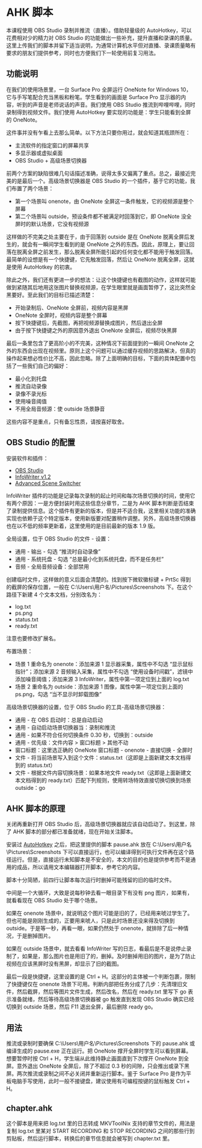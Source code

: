 # AHK 脚本

本课程使用 OBS Studio 录制并推流（直播）。借助轻量级的 AutoHotkey，可以花费相对少的精力对 OBS Studio 的功能做出一些补充，提升直播和录课的质量。这里上传我们的脚本并留下适当说明，为通常计算机水平但对直播、录课质量略有要求的朋友们提供参考，同时也方便我们下一轮使用前复习用法。

## 功能说明

在我们的使用场景里，一台 Surface Pro 全屏运行 OneNote for Windows 10，它与手写笔配合充当黑板和粉笔。学生看到的画面是 Surface Pro 显示器的内容，听到的声音是老师说话的声音。我们使用 OBS Studio 推流到哔哩哔哩，同时录制得到视频文件。我们使用 AutoHotkey 要实现的功能是：学生只能看到全屏的 OneNote。

这件事并没有乍看上去那么简单。以下方法只要你用过，就会知道其瓶颈所在：

* 主流软件的指定窗口的屏幕共享
* 多显示器或虚拟桌面
* OBS Studio + 高级场景切换器

前两个方案的缺陷很难几句话描述准确，说得太多又偏离了重点。总之，最接近完美的是最后一个。高级场景切换器是 OBS Studio 的一个插件，基于它的功能，我们布置了两个场景：

* 第一个场景叫 onenote，由 OneNote 全屏这一条件触发，它的视频源是整个屏幕
* 第二个场景叫 outside，预设条件都不被满足时回落到它，即 OneNote 没全屏时的默认场景，它没有视频源

这样做的不完美之处主要在于，由于回落到 outside 是在 OneNote 脱离全屏后发生的，就会有一瞬间学生看到的是 OneNote 之外的东西。因此，原理上，要让回落在脱离全屏之前发生，那么脱离全屏所能引起的任何变化都不能用于触发回落。最简单的设想是有一个快捷键，它先触发回落，然后让 OneNote 脱离全屏，这就是使用 AutoHotkey 的初衷。

除此之外，我们还有更进一步的想法：让这个快捷键也有截图的动作，这样就可能做到紧随其后地用这张图片替换视频源，在学生眼里就是画面暂停了，这比突然全黑要好。至此我们的目标已描述清楚：

* 开始录制后、OneNote 全屏前，视频内容是黑屏
* OneNote 全屏时，视频内容是整个屏幕
* 按下快捷键后，先截图，再把视频源替换成图片，然后退出全屏
* 由于按下快捷键之外的原因意外退出 OneNote 全屏后，视频尽快黑屏

最后一条里包含了更高阶小的不完美，这种情况下前面提到的一瞬间 OneNote 之外的东西会出现在视频里。原则上这个问题可以通过缓存视频的思路解决，但真的操作起来想必性价比不高，因此忽略。除了上面明确的目标，下面的具体配置中包括了一些我们自己的偏好：

* 最小化到托盘
* 推流自动录像
* 录像不录光标
* 使用噪音阈值
* 不用全局音频源：使 outside 场景静音

这些内容不是重点，只有备忘性质，请按喜好取舍。

## OBS Studio 的配置

安装软件和插件：

* [OBS Studio](https://obsproject.com/download)
* [InfoWriter v1.2](https://github.com/partouf/OBSInfoWriter/releases/tag/v1.2)
* [Advanced Scene Switcher](https://obsproject.com/forum/resources/advanced-scene-switcher.395)

InfoWriter 插件的功能是记录每次录制的起止时间和每次场景切换的时间，使用它有两个原因：一是方便封装时用这些信息分章节，二是为 AHK 脚本判断是否结束了录制提供信息。这个插件有更新的版本，但是并不适合我，这里相关功能的准确实现也依赖于这个特定版本，使用新版要对配置稍作调整。另外，高级场景切换器也在以不低的频率更新着，这里使用的是目前最新的版本 1.9 版。

全局设置，位于 OBS Studio 的文件 - 设置：

* 通用 - 输出  - 勾选 “推流时自动录像”
* 通用 - 系统托盘 - 勾选 “总是最小化到系统托盘，而不是任务栏”
* 音频 - 全局音频设备：全部禁用

创建临时文件，这样做的意义后面会清楚的。找到按下微软徽标键 + PrtSc 得到的截屏的保存位置，一般在 C:\Users\用户名\Pictures\Screenshots 下。在这个路径下新建 4 个文本文档，分别改名为：

* log.txt
* ps.png
* status.txt
* ready.txt

注意也要修改扩展名。

布置场景：

* 场景 1 重命名为 onenote：添加来源 1 显示器采集，属性中不勾选 “显示鼠标指针”；添加来源 2 音频输入采集，属性中不勾选 “使用设备时间戳”，滤镜中添加噪音阈值；添加来源 3 InfoWriter，属性中第一项定位到上面的 log.txt
* 场景 2 重命名为 outside：添加来源 1 图像，属性中第一项定位到上面的 ps.png，勾选 “当不显示时卸载图像”

高级场景切换器的设置，位于 OBS Studio 的工具-高级场景切换器：

* 通用 - 在 OBS 启动时：总是自动启动
* 通用 - 自动启动场景切换器当：录制和推流
* 通用 - 如果不符合任何切换条件 0.30 秒，切换到：outside
* 通用 - 优先级：文件内容 > 窗口标题 > 其他不动
* 窗口标题：这里选正确的 OneNote 窗口标题 - onenote - 直接切换 - 全屏时
* 文件 - 将当前场景写入到这个文件：status.txt（这即是上面新建文本文档得到的 status.txt）
* 文件 - 根据文件内容切换场景：如果本地文件 ready.txt（这即是上面新建文本文档得到的 ready.txt）匹配下列规则，使用转场特效直接切换切换到场景 outside：go

## AHK 脚本的原理

关闭再重新打开 OBS Studio 后，高级场景切换器就应该自动启动了。到这里，除了 AHK 脚本的部分都已准备就绪，现在开始关注脚本。

安装过 [AutoHotkey](https://www.autohotkey.com/download/ahk-install.exe) 之后，把这里提供的脚本 pause.ahk 放在 C:\Users\用户名\Pictures\Screenshots 下可以直接运行，也可以编译得到可执行文件再在这个路径运行。但是，直接运行未知脚本是不安全的，本文的目的也是提供参考而不是通用的成品，所以请用文本编辑器打开脚本，参考它的内容。

脚本十分简陋，前四行让脚本每次运行时删掉可能残留的旧的临时文件。

中间是一个大循环，大致是说每秒钟去看一眼目录下有没有 png 图片，如果有，就看看现在 OBS Studio 处于哪个场景。

如果在 onenote 场景中，就说明这个图片可能是旧的了，已经用来唬过学生了。但也可能是刚刚生成的，正要用来唬人，只是此时场景还没来得及切换到 outside。于是等一秒，再看一眼，如果仍然处于 onenote，就排除了后一种情况，于是删掉图片。

如果在 outside 场景中，就去看看 InfoWriter 写的日志，看最后是不是说停止录制了，如果是，那么图片也是用旧了的，删掉。及时删掉用旧的图片，是为了防止视频在应该黑屏时没有黑屏，却显示了旧的截图。

最后一段是快捷键，这里设置的是 Ctrl + H。这部分的主体被一个判断包裹，限制了快捷键仅在 onenote 场景下可用。判断内部把任务分成了几步：先清理旧文件，然后截屏，然后等图片文件生成，然后改名，然后在 ready.txt 里写下 go 表示准备就绪，然后等待高级场景切换器被 go 触发直到发现 OBS Studio 确实已经切换到 outside 场景，然后 F11 退出全屏，最后删除 ready go。

## 用法

推流或录制时要确保 C:\Users\用户名\Pictures\Screenshots 下的 pause.ahk 或编译生成的 pause.exe 正在运行。把 OneNote 撑开全屏时学生可以看到屏幕。想要暂停时按 Ctrl + H，学生端从此维持静止画面直到下次撑开 OneNote 到全屏。意外退出 OneNote 全屏后，除了不超过 0.3 秒的间隙，只会推出或录下黑屏。两次推流或录制之间不必关闭并重新运行脚本。鉴于 Surface Pro 是作为平板电脑手写使用，此时一般不接键盘，建议使用有可编程按键的鼠标触发 Ctrl + H。

## chapter.ahk

这个脚本是用来把 log.txt 里的日志转成 MKVToolNix 支持的章节文件的，用法是复制 log.txt 里某对 START RECORDING 和 STOP RECORDING 之间的那些行到剪贴板，然后运行脚本，转换后的章节信息就会被写到 chapter.txt 里。
